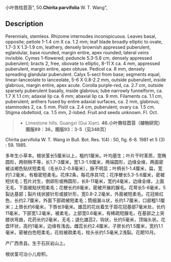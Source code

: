 小叶唇柱苣苔",
50.**Chirita parvifolia** W. T. Wang",

## Description
Perennials, stemless. Rhizome internodes inconspicuous. Leaves basal, opposite; petiole 1-1.4 cm X ca. 1.2 mm; leaf blade broadly elliptic to ovate, 1.7-3 X 1.3-1.9 cm, leathery, densely brownish appressed puberulent, eglandular, base rounded, margin entire, apex rounded; lateral veins invisible. Cymes 1-flowered; peduncle 5.3-5.6 cm, densely appressed puberulent; bracts 2, free, obovate to elliptic, 8-11 X ca. 4 mm, appressed puberulent, margin entire, apex obtuse. Pedicel ca. 8 mm, densely spreading glandular puberulent. Calyx 5-sect from base; segments equal, linear-lanceolate to lanceolate, 5-6 X 0.8-2.2 mm, outside puberulent, inside glabrous, margin entire, apex acute. Corolla purple-red, ca. 2.7 cm, outside sparsely puberulent basally, inside glabrous; tube narrowly funnelform, ca. 1.7 X 1.1 cm; adaxial lip ca. 6 mm; abaxial lip ca. 9 mm. Filaments ca. 1.1 cm, puberulent; anthers fused by entire adaxial surfaces, ca. 2 mm, glabrous; staminodes 2, ca. 5 mm. Pistil ca. 2.4 cm, puberulent; ovary ca. 1.5 cm. Stigma obdeltoid, ca. 1.5 mm, 2-lobed. Fruit and seeds unknown. Fl. Oct.

> * Limestone hills. Guangxi (Gui Xian).
**46.小叶唇柱苣苔（植物研究）图版89：36，图版93：3-5（见348页）**

Chirita parvifolia W. T. Wang in Bull. Bot. Res. 1(4) : 50, fig. 6-8. 1981 et 5 (3) : 59. 1985.

多年生小草本。根状茎长5厘米以上，粗约1厘米。叶均基生；叶片干时革质，宽椭圆形，两侧稍不等，长1.7-3厘米，宽1.3-1.9厘米，两端圆形，边缘全缘，两面密被淡褐色贴伏短柔毛（毛长0.2-0.8毫米），脉不明显；叶柄长1-1.4厘米，扁，宽约1.2毫米，有极密短柔毛。花序2条，每花序具1花；花序梗长5.3-5.6厘米，密被短伏毛；苞片对生，倒卵形或椭圆形，长8-11毫米，宽约4毫米，边缘全缘，上面无毛，下面被贴伏短柔毛；花梗长约8毫米，密被开展的腺毛。花萼长5-6毫米，5裂达基部；裂片线状披针形或披针形，宽0.8-2.2毫米，外面被短柔毛。花冠紫红色，长约2.7厘米，外面下部疏被短柔毛；筒细漏斗状，长约1.7厘米，口部粗1.1厘米；上唇长约6毫米，下唇长9毫米。雄蕊的花丝着生于距花冠基部7毫米处，长约11毫米，下部宽1.2毫米，被柔毛，上部宽0.6毫米，有稀疏短腺毛，在基部之上突膝状弯曲，花药长约2毫米，无毛；退化雄蕊2，钩状，长约5毫米，顶端头状。花盘环状，高约1毫米，边缘有浅齿。雌蕊长约2.4厘米，子房长约1.5厘米，宽约1.1毫米，密被白色短柔毛，花柱被疏柔毛，柱头长约1.5毫米,2浅裂。花期10月。

产广西贵县。生于石灰岩山上。

根状茎可治小儿疳积。

